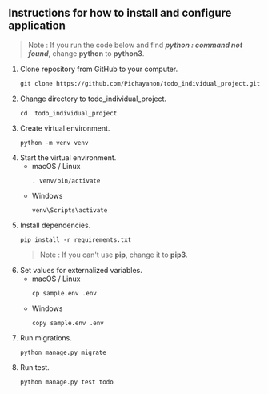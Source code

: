 ## Instructions for how to install and configure application

> Note : If you run the code below and find ***python : command not found***, change **python** to **python3**.

1. Clone repository from GitHub to your computer.
    ```
    git clone https://github.com/Pichayanon/todo_individual_project.git
    ```
2. Change directory to todo_individual_project.
    ```
    cd  todo_individual_project
    ```
3. Create virtual environment.
    ```
   python -m venv venv
   ```
4. Start the virtual environment.
   * macOS / Linux
     ```
     . venv/bin/activate 
     ```
   * Windows
     ```
     venv\Scripts\activate
     ```
5. Install dependencies.
   ```
   pip install -r requirements.txt
   ```
   > Note : If you can't use **pip**, change it to **pip3**.
6. Set values for externalized variables.
   * macOS / Linux
     ```
     cp sample.env .env 
     ```
   * Windows
     ```
     copy sample.env .env
     ```
7. Run migrations.
   ``` 
   python manage.py migrate
   ```
8. Run test.
   ``` 
   python manage.py test todo
   ```
   
